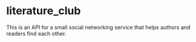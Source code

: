 # literature_club

This is an API for a small social networking service that helps authors and readers find each other.
